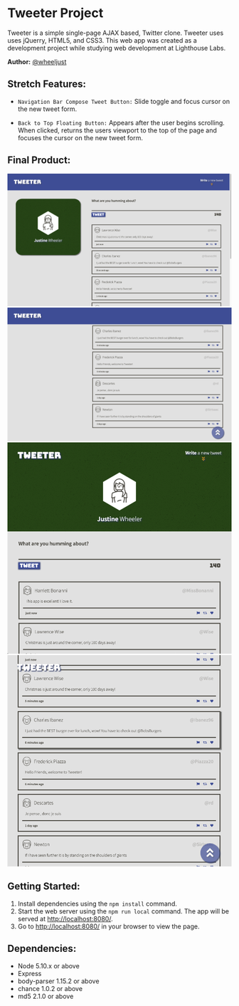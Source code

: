 # Tweeter Project

Tweeter is a simple single-page AJAX based, Twitter clone. Tweeter uses uses jQuerry, HTML5, and CSS3.  This web app was created as a development project while studying web development at Lighthouse Labs.

__Author:__ [@wheeljust](https://github.com/wheeljust/)

## Stretch Features:
  - `Navigation Bar Compose Tweet Button:` Slide toggle and focus cursor on the new tweet form.

  - `Back to Top Floating Button:` Appears after the user begins scrolling. When clicked, returns the users viewport to the top of the page and focuses the cursor on the new tweet form.

## Final Product:

!["Desktop view - top"](https://github.com/wheeljust/tweeter/blob/master/public/images/desktopview-top.png?raw=true)
!["Desktop view - btm"](https://github.com/wheeljust/tweeter/blob/master/public/images/desktopview-btm.png?raw=true)
!["Mobile view - top"](https://github.com/wheeljust/tweeter/blob/master/public/images/mobileview-top.png?raw=true)
!["Mobile view - btm"](https://github.com/wheeljust/tweeter/blob/master/public/images/mobileview-btm.png?raw=true)


## Getting Started:

1. Install dependencies using the `npm install` command.
2. Start the web server using the `npm run local` command. The app will be served at <http://localhost:8080/>.
3. Go to <http://localhost:8080/> in your browser to view the page.

## Dependencies:

  - Node 5.10.x or above
  - Express
  - body-parser 1.15.2 or above
  - chance 1.0.2 or above
  - md5 2.1.0 or above
